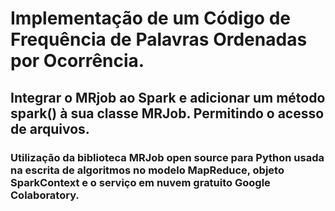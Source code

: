 # Implementação de um Código de Frequência de Palavras Ordenadas por Ocorrência.
## Integrar o MRjob ao Spark e adicionar um método spark() à sua classe MRJob. Permitindo o acesso de arquivos.
### Utilização da biblioteca MRJob open source para Python usada na escrita de algoritmos no modelo MapReduce, objeto SparkContext e o serviço em nuvem gratuito Google Colaboratory.

